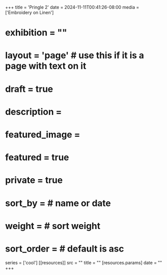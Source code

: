 +++
title = 'Pringle 2'
date = 2024-11-11T00:41:26-08:00
media = ['Embroidery on Linen']
# exhibition = ""
# layout = 'page' # use this if it is a page with text on it
# draft = true
# description = 
# featured_image = 
# featured = true
# private = true
# sort_by = # name or date
# weight = # sort weight
# sort_order = # default is asc
series = ['cool']
[[resources]]
  src = ""
  title = ""
  [resources.params]
  date = ""
+++
